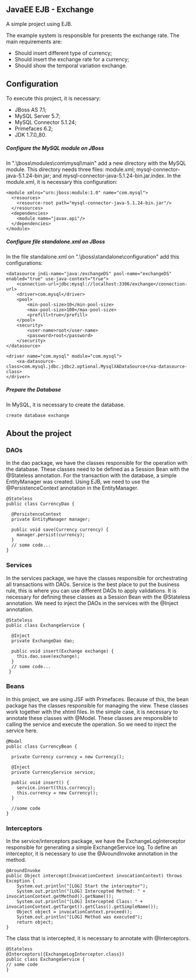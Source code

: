 ## JavaEE EJB - Exchange
A simple project using EJB.

The example system is responsible for presents the exchange rate. The main requirements are:
- Should insert different type of currency;
- Should insert the exchange rate for a currency;
- Should show the temporal variation exchange.

## Configuration
To execute this project, it is necessary:
- JBoss AS 7.1;
- MySQL Server 5.7;
- MySQL Connector 5.1.24;
- Primefaces 6.2;
- JDK 1.7.0_80.

##### Configure the MySQL module on JBoss
In ".\jboss\modules\com\mysql\main" add a new directory with the MySQL module. This directory needs three files: module.xml; mysql-connector-java-5.1.24-bin.jar; and mysql-connector-java-5.1.24-bin.jar.index. In the module.xml, it is necessary this configuration:
```	
<module xmlns="urn:jboss:module:1.0" name="com.mysql">
  <resources>
    <resource-root path="mysql-connector-java-5.1.24-bin.jar"/>
  </resources>
  <dependencies>
    <module name="javax.api"/>
  </dependencies>
</module>
```

##### Configure file standalone.xml on JBoss
In the file standalone.xml on ".\jboss\standalone\configuration" add this configurations:
```
<datasource jndi-name="java:/exchangeDS" pool-name="exchangeDS" enabled="true" use-java-context="true">
    <connection-url>jdbc:mysql://localhost:3306/exchange</connection-url>
    <driver>com.mysql</driver>
    <pool>
        <min-pool-size>10</min-pool-size>
        <max-pool-size>100</max-pool-size>
        <prefill>true</prefill>
    </pool>
    <security>
        <user-name>root</user-name>
        <password>root</password>
    </security>
</datasource>
```

```
<driver name="com.mysql" module="com.mysql">
    <xa-datasource-class>com.mysql.jdbc.jdbc2.optional.MysqlXADataSource</xa-datasource-class>
</driver>
```

##### Prepare the Database
In MySQL, it is necessary to create the database. 
```
create database exchange
```

## About the project

### DAOs
In the dao package, we have the classes responsible for the operation with the database. These classes need to be defined as a Session Bean with the @Stateless annotation. For the transaction with the database, a simple EntityManager was created. Using EJB, we need to use the @PersistenceContext annotation in the EntityManager.
```
@Stateless
public class CurrencyDao {

  @PersistenceContext
  private EntityManager manager;
	
  public void save(Currency currency) {
    manager.persist(currency);
  }
  // some code...
}
```

### Services
In the services package, we have the classes responsible for orchestrating all transactions with DAOs. Service is the best place to put the business rule, this is where you can use different DAOs to apply validations.
It is necessary for defining these classes as a Session Bean with the @Stateless annotation. We need to inject the DAOs in the services with the @Inject annotation.
```
@Stateless
public class ExchangeService {

  @Inject
  private ExchangeDao dao;

  public void insert(Exchange exchange) {
    this.dao.save(exchange);
  }
  // some code...
 }
```

### Beans
In this project, we are using JSF with Primefaces. Because of this, the bean package has the classes responsible for managing the view. These classes work together with the xhtml files.
In the simple case, it is necessary to annotate these classes with @Model. These classes are responsible to calling the service and execute the operation. So we need to inject the service here.

```
@Model
public class CurrencyBean {

  private Currency currency = new Currency();

  @Inject
  private CurrencyService service;
	
  public void insert() {
    service.insert(this.currency);
    this.currency = new Currency();
  }
  
  //some code
}
```
### Interceptors
In the service/interceptors package, we have the ExchangeLogInterceptor responsible for generating a simple ExchangeService log. To define an interceptor, it is necessary to use the @AroundInvoke annotation in the method.
```
@AroundInvoke
public Object intercept(InvocationContext invocationContext) throws Exception {
	System.out.println("[LOG] Start the interceptor");
	System.out.println("[LOG] Intercepted Method: " + invocationContext.getMethod().getName());
	System.out.println("[LOG] Intercepted Class: " + invocationContext.getTarget().getClass().getSimpleName());
	Object object = invocationContext.proceed();
	System.out.println("[LOG] Method was executed");
	return object;
}
```
The class that is intercepted, it is necessary to annotate with @Interceptors.
 ```
@Stateless
@Interceptors({ExchangeLogInterceptor.class})
public class ExchangeService {
// some code
}
```


